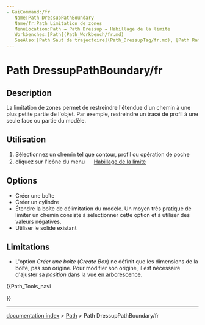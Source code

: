 ```yaml
---
- GuiCommand:/fr
   Name:Path DressupPathBoundary
   Name/fr:Path Limitation de zones
   MenuLocation:Path → Path Dressup → Habillage de la limite
   Workbenches:[Path](Path_Workbench/fr.md)
   SeeAlso:[Path Saut de trajectoire](Path_DressupTag/fr.md), [Path Rampe d'entrée](Path_DressupRampEntry.md)
---
```


# Path DressupPathBoundary/fr

## Description

La limitation de zones permet de restreindre l\'étendue d\'un chemin à une plus petite partie de l\'objet. Par exemple, restreindre un tracé de profil à une seule face ou partie du modèle.

## Utilisation

1.  Sélectionnez un chemin tel que contour, profil ou opération de poche
2.  cliquez sur l\'icône du menu <img alt="" src=images/Path_DressupPathBoundary.svg  style="width:16px;"> [Habillage de la limite](Path_DressupPathBoundary/fr.md)

## Options

-   Créer une boîte
-   Créer un cylindre
-   Étendre la boîte de délimitation du modèle. Un moyen très pratique de limiter un chemin consiste à sélectionner cette option et à utiliser des valeurs négatives.
-   Utiliser le solide existant

## Limitations

-   L\'option *Créer une boîte* (*Create Box*) ne définit que les dimensions de la boîte, pas son origine. Pour modifier son origine, il est nécessaire d\'ajuster sa *position* dans la [vue en arborescence](Tree_view/fr.md).





{{Path_Tools_navi

}}

---
[documentation index](../README.md) > [Path](Path_Workbench.md) > Path DressupPathBoundary/fr
